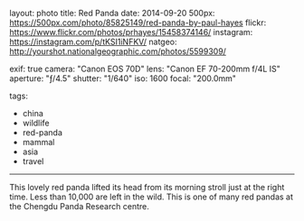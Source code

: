 layout: photo
title: Red Panda
date: 2014-09-20
500px: https://500px.com/photo/85825149/red-panda-by-paul-hayes
flickr: https://www.flickr.com/photos/prhayes/15458374146/
instagram: https://instagram.com/p/tKSI1iNFKV/
natgeo: http://yourshot.nationalgeographic.com/photos/5599309/

exif: true
camera: "Canon EOS 70D"
lens: "Canon EF 70-200mm f/4L IS"
aperture: "ƒ/4.5"
shutter: "1/640"
iso: 1600
focal: "200.0mm"

tags:
  - china
  - wildlife
  - red-panda
  - mammal
  - asia
  - travel
---

This lovely red panda lifted its head from its morning stroll just at the right time. Less than 10,000 are left in the wild. This is one of many red pandas at the Chengdu Panda Research centre.
